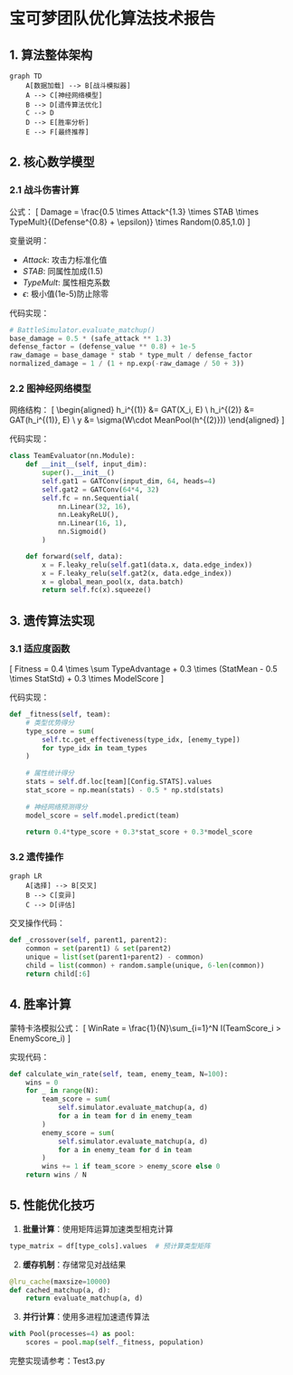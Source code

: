 # 宝可梦团队优化算法技术报告

## 1. 算法整体架构
```mermaid
graph TD
    A[数据加载] --> B[战斗模拟器]
    A --> C[神经网络模型]
    B --> D[遗传算法优化]
    C --> D
    D --> E[胜率分析]
    E --> F[最终推荐]
```

## 2. 核心数学模型

### 2.1 战斗伤害计算
公式：
\[
Damage = \frac{0.5 \times Attack^{1.3} \times STAB \times TypeMult}{(Defense^{0.8} + \epsilon)} \times Random(0.85,1.0)
\]

变量说明：
- $Attack$: 攻击力标准化值
- $STAB$: 同属性加成(1.5)
- $TypeMult$: 属性相克系数
- $\epsilon$: 极小值(1e-5)防止除零

代码实现：
```python
# BattleSimulator.evaluate_matchup()
base_damage = 0.5 * (safe_attack ** 1.3)
defense_factor = (defense_value ** 0.8) + 1e-5
raw_damage = base_damage * stab * type_mult / defense_factor
normalized_damage = 1 / (1 + np.exp(-raw_damage / 50 + 3))
```

### 2.2 图神经网络模型
网络结构：
\[
\begin{aligned}
h_i^{(1)} &= GAT(X_i, E) \\
h_i^{(2)} &= GAT(h_i^{(1)}, E) \\
y &= \sigma(W\cdot MeanPool(h^{(2)}))
\end{aligned}
\]

代码实现：
```python
class TeamEvaluator(nn.Module):
    def __init__(self, input_dim):
        super().__init__()
        self.gat1 = GATConv(input_dim, 64, heads=4)
        self.gat2 = GATConv(64*4, 32)
        self.fc = nn.Sequential(
            nn.Linear(32, 16),
            nn.LeakyReLU(),
            nn.Linear(16, 1),
            nn.Sigmoid()
        )

    def forward(self, data):
        x = F.leaky_relu(self.gat1(data.x, data.edge_index))
        x = F.leaky_relu(self.gat2(x, data.edge_index))
        x = global_mean_pool(x, data.batch)
        return self.fc(x).squeeze()
```

## 3. 遗传算法实现

### 3.1 适应度函数
\[
Fitness = 0.4 \times \sum TypeAdvantage + 0.3 \times (StatMean - 0.5 \times StatStd) + 0.3 \times ModelScore
\]

代码实现：
```python
def _fitness(self, team):
    # 类型优势得分
    type_score = sum(
        self.tc.get_effectiveness(type_idx, [enemy_type])
        for type_idx in team_types
    )
    
    # 属性统计得分
    stats = self.df.loc[team][Config.STATS].values
    stat_score = np.mean(stats) - 0.5 * np.std(stats)
    
    # 神经网络预测得分
    model_score = self.model.predict(team)
    
    return 0.4*type_score + 0.3*stat_score + 0.3*model_score
```

### 3.2 遗传操作
```mermaid
graph LR
    A[选择] --> B[交叉]
    B --> C[变异]
    C --> D[评估]
```

交叉操作代码：
```python
def _crossover(self, parent1, parent2):
    common = set(parent1) & set(parent2)
    unique = list(set(parent1+parent2) - common)
    child = list(common) + random.sample(unique, 6-len(common))
    return child[:6]
```

## 4. 胜率计算

蒙特卡洛模拟公式：
\[
WinRate = \frac{1}{N}\sum_{i=1}^N I(TeamScore_i > EnemyScore_i)
\]

实现代码：
```python
def calculate_win_rate(self, team, enemy_team, N=100):
    wins = 0
    for _ in range(N):
        team_score = sum(
            self.simulator.evaluate_matchup(a, d)
            for a in team for d in enemy_team
        )
        enemy_score = sum(
            self.simulator.evaluate_matchup(a, d)
            for a in enemy_team for d in team
        )
        wins += 1 if team_score > enemy_score else 0
    return wins / N
```

## 5. 性能优化技巧

1. **批量计算**：使用矩阵运算加速类型相克计算
```python
type_matrix = df[type_cols].values  # 预计算类型矩阵
```

2. **缓存机制**：存储常见对战结果
```python
@lru_cache(maxsize=10000)
def cached_matchup(a, d):
    return evaluate_matchup(a, d)
```

3. **并行计算**：使用多进程加速遗传算法
```python
with Pool(processes=4) as pool:
    scores = pool.map(self._fitness, population)
```

完整实现请参考：Test3.py
